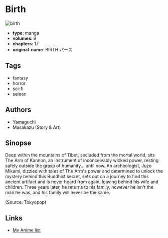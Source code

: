 # Birth

![birth](https://cdn.myanimelist.net/images/manga/2/201290.jpg)

-   **type**: manga
-   **volumes**: 9
-   **chapters**: 17
-   **original-name**: BIRTH バース

## Tags

-   fantasy
-   horror
-   sci-fi
-   seinen

## Authors

-   Yamaguchi
-   Masakazu (Story & Art)

## Sinopse

Deep within the mountains of Tibet, secluded from the mortal world, sits The Arm of Kannon, an instrument of inconceivably wicked power, resting safely outside the grasp of humanity... until now.
An archeologist, Juzo Mikami, dizzied with tales of The Arm's power and determined to unlock the mystery behind this Buddhist secret, sets out on a journey to find this ancient artifact and is never heard from again, leaving behind his wife and children. Three years later, he returns to his family, however he isn't the man he was, and his family will never be the same.

(Source: Tokyopop)

## Links

-   [My Anime list](https://myanimelist.net/manga/129/Birth)
